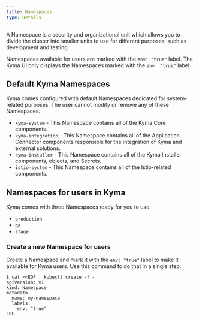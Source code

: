 ```yaml
---
title: Namespaces
type: Details
---
```


A Namespace is a security and organizational unit which allows you to divide the cluster into smaller units to use for different purposes, such as development and testing.

Namespaces available for users are marked with the `env: "true"` label. The Kyma UI only displays the Namespaces marked with the `env: "true"` label.


## Default Kyma Namespaces

Kyma comes configured with default Namespaces dedicated for system-related purposes. The user cannot modify or remove any of these Namespaces.

- `kyma-system` - This Namespace contains all of the Kyma Core components.
- `kyma-integration` - This Namespace contains all of the Application Connector components responsible for the integration of Kyma and external solutions.
- `kyma-installer` - This Namespace contains all of the Kyma Installer components, objects, and Secrets.
- `istio-system` - This Namespace contains all of the Istio-related components.

## Namespaces for users in Kyma

Kyma comes with three Namespaces ready for you to use.
- `production`
- `qa`
- `stage`

### Create a new Namespace for users

Create a Namespace and mark it with the `env: "true"` label to make it available for Kyma users. Use this command to do that in a single step:

```
$ cat <<EOF | kubectl create -f -
apiVersion: v1
kind: Namespace
metadata:
  name: my-namespace
  labels:
    env: "true"
EOF
```
